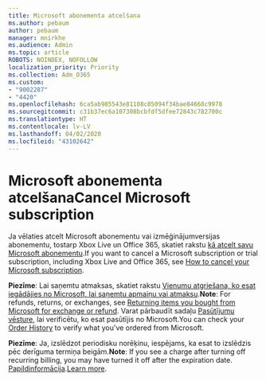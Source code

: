 ```yaml
---
title: Microsoft abonementa atcelšana
ms.author: pebaum
author: pebaum
manager: mnirkhe
ms.audience: Admin
ms.topic: article
ROBOTS: NOINDEX, NOFOLLOW
localization_priority: Priority
ms.collection: Adm_O365
ms.custom:
- "9002287"
- "4420"
ms.openlocfilehash: 6ca5ab985543e81108c85094f34bae84668c9978
ms.sourcegitcommit: c31b37ec6a107308bcbfdf5dfee72843c782700c
ms.translationtype: HT
ms.contentlocale: lv-LV
ms.lasthandoff: 04/02/2020
ms.locfileid: "43102642"
---
```

# <a name="cancel-microsoft-subscription"></a><span data-ttu-id="1e044-102">Microsoft abonementa atcelšana</span><span class="sxs-lookup"><span data-stu-id="1e044-102">Cancel Microsoft subscription</span></span>

<span data-ttu-id="1e044-103">Ja vēlaties atcelt Microsoft abonementu vai izmēģinājumversijas abonementu, tostarp Xbox Live un Office 365, skatiet rakstu [kā atcelt savu Microsoft abonementu](https://support.microsoft.com/help/4027815).</span><span class="sxs-lookup"><span data-stu-id="1e044-103">If you want to cancel a Microsoft subscription or trial subscription, including Xbox Live and Office 365, see [How to cancel your Microsoft subscription](https://support.microsoft.com/help/4027815).</span></span>

<span data-ttu-id="1e044-104">**Piezīme**: Lai saņemtu atmaksas, skatiet rakstu [Vienumu atgriešana, ko esat iegādājies no Microsoft, lai saņemtu apmaiņu vai atmaksu](https://support.microsoft.com/help/10558).</span><span class="sxs-lookup"><span data-stu-id="1e044-104">**Note**: For refunds, returns, or exchanges, see [Returning items you bought from Microsoft for exchange or refund](https://support.microsoft.com/help/10558).</span></span> <span data-ttu-id="1e044-105">Varat pārbaudīt sadaļu [Pasūtījumu vēsture](https://account.microsoft.com/billing/orders/), lai verificētu, ko esat pasūtījis no Microsoft.</span><span class="sxs-lookup"><span data-stu-id="1e044-105">You can check your [Order History](https://account.microsoft.com/billing/orders/) to verify what you've ordered from Microsoft.</span></span> 

<span data-ttu-id="1e044-106">**Piezīme**: Ja, izslēdzot periodisku norēķinu, iespējams, ka esat to izslēdzis pēc derīguma termiņa beigām.</span><span class="sxs-lookup"><span data-stu-id="1e044-106">**Note**: If you see a charge after turning off recurring billing, you may have turned it off after the expiration date.</span></span> <span data-ttu-id="1e044-107">[Papildinformācija](https://support.microsoft.com/help/10640).</span><span class="sxs-lookup"><span data-stu-id="1e044-107">[Learn more](https://support.microsoft.com/help/10640).</span></span> 
